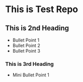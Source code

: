 # This is Test Repo

## This is 2nd Heading
- Bullet Point 1
- Bullet Point 2
- Bullet Point 3

### This is 3rd Heading
- Mini Bullet Point 1